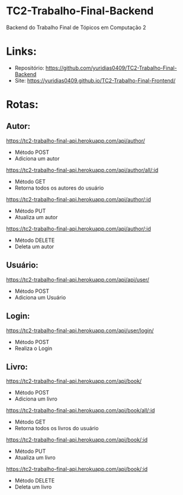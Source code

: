 # TC2-Trabalho-Final-Backend
Backend do Trabalho Final de Tópicos em Computação 2

# Links:
- Repositório: https://github.com/yuridias0409/TC2-Trabalho-Final-Backend
- Site: https://yuridias0409.github.io/TC2-Trabalho-Final-Frontend/

# Rotas:

## Autor:
https://tc2-trabalho-final-api.herokuapp.com/api/author/
- Método POST
- Adiciona um autor

https://tc2-trabalho-final-api.herokuapp.com/api/author/all/:id
- Método GET
- Retorna todos os autores do usuário

https://tc2-trabalho-final-api.herokuapp.com/api/author/:id
- Método PUT
- Atualiza um autor

https://tc2-trabalho-final-api.herokuapp.com/api/author/:id
- Método DELETE
- Deleta um autor

## Usuário:
https://tc2-trabalho-final-api.herokuapp.com/api/api/user/
- Método POST
- Adiciona um Usuário

## Login:
https://tc2-trabalho-final-api.herokuapp.com/api/user/login/
- Método POST
- Realiza o Login

## Livro:
https://tc2-trabalho-final-api.herokuapp.com/api/book/
- Método POST
- Adiciona um livro

https://tc2-trabalho-final-api.herokuapp.com/api/book/all/:id
- Método GET
- Retorna todos os livros do usuário

https://tc2-trabalho-final-api.herokuapp.com/api/book/:id
- Método PUT
- Atualiza um livro

https://tc2-trabalho-final-api.herokuapp.com/api/book/:id
- Método DELETE
- Deleta um livro
